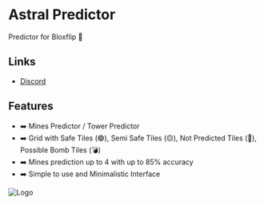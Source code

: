 
# Astral Predictor

Predictor for Bloxflip 🎰


## Links

 - [Discord](https://discord.gg/QMKVQGqeZs)

## Features

- ➡️ Mines Predictor / Tower Predictor
- ➡️ Grid with Safe Tiles (🟢), Semi Safe Tiles (🟡), Not Predicted Tiles (🔴), Possible Bomb Tiles (💣)
- ➡️ Mines prediction up to 4 with up to 85% accuracy
- ➡️ Simple to use and Minimalistic Interface


![Logo](https://cdn.discordapp.com/attachments/1043146355079663650/1092816884061188246/Bez_nazvus.png)
